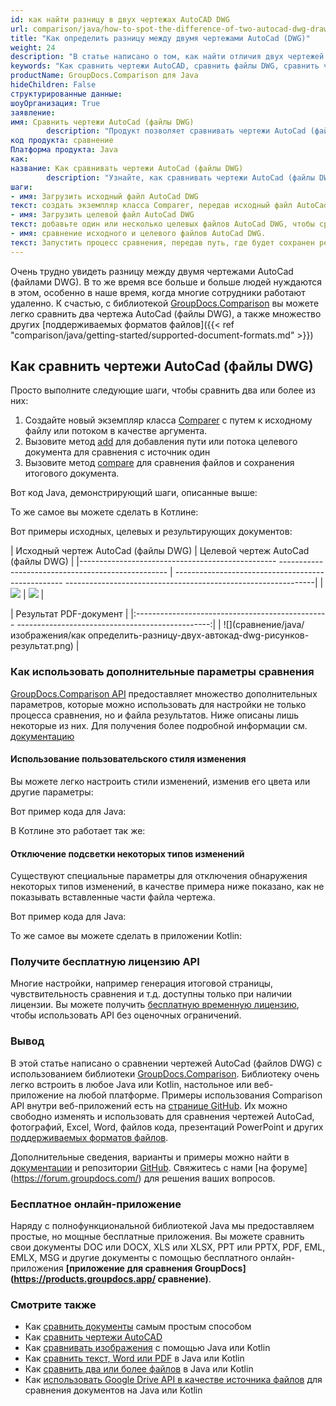 ```yaml
---
id: как найти разницу в двух чертежах AutoCAD DWG
url: comparison/java/how-to-spot-the-difference-of-two-autocad-dwg-drawings
title: "Как определить разницу между двумя чертежами AutoCad (DWG)"
weight: 24
description: "В статье написано о том, как найти отличия двух чертежей AutoCad (DWG)"
keywords: "Как сравнить чертежи AutoCAD, сравнить файлы DWG, сравнить чертеж AutoCad, сравнить DWG"
productName: GroupDocs.Comparison для Java
hideChildren: False
структурированные данные:
шоуОрганизация: True
заявление:
имя: Сравнить чертежи AutoCad (файлы DWG)
        description: "Продукт позволяет сравнивать чертежи AutoCad (файлы DWG)"
код продукта: сравнение
Платформа продукта: Java
как:
название: Как сравнивать чертежи AutoCad (файлы DWG)
        description: "Узнайте, как сравнивать чертежи AutoCad (файлы DWG)"
шаги:
- имя: Загрузить исходный файл AutoCad DWG
текст: создать экземпляр класса Comparer, передав исходный файл AutoCad DWG в качестве параметра конструктора.
- имя: Загрузить целевой файл AutoCad DWG
текст: добавьте один или несколько целевых файлов AutoCad DWG, чтобы сравнить их с исходным.
- имя: сравнение исходного и целевого файлов AutoCad DWG.
текст: Запустить процесс сравнения, передав путь, где будет сохранен результат сравнения
---
```

Очень трудно увидеть разницу между двумя чертежами AutoCad (файлами DWG). В то же время все больше и больше людей нуждаются в этом, особенно в наше время, когда многие сотрудники работают удаленно. К счастью, с библиотекой [GroupDocs.Comparison](https://products.groupdocs.com/comparison/java) вы можете легко сравнить два чертежа AutoCad (файлы DWG), а также множество других [поддерживаемых форматов файлов]({{< ref "comparison/java/getting-started/supported-document-formats.md" >}})

## Как сравнить чертежи AutoCad (файлы DWG)

Просто выполните следующие шаги, чтобы сравнить два или более из них:

1. Создайте новый экземпляр класса [Comparer](https://apireference.groupdocs.com/comparison/java/com.groupdocs.comparison/Comparer) с путем к исходному файлу или потоком в качестве аргумента.
2. Вызовите метод [add](https://apireference.groupdocs.com/comparison/java/com.groupdocs.comparison/Comparer#add(java.lang.String)) для добавления пути или потока целевого документа для сравнения с источник один
3. Вызовите метод [compare](https://apireference.groupdocs.com/comparison/java/com.groupdocs.comparison/Comparer#compare(java.lang.String)) для сравнения файлов и сохранения итогового документа.

Вот код Java, демонстрирующий шаги, описанные выше:

<script src="https://gist.github.com/groupdocs-comparison-gists/49d0e0a30eeacc325a1d7acce26e5c8c.js"></script>

То же самое вы можете сделать в Котлине:

<script src="https://gist.github.com/groupdocs-comparison-gists/70107598e427be7b12b7fa1c8490e8ce.js"></script>

Вот примеры исходных, целевых и результирующих документов:

| Исходный чертеж AutoCad (файлы DWG) | Целевой чертеж AutoCad (файлы DWG) |
|------------------------------------------------- -------------------------------------------------- | -------------------------------------------------- --------------------------------------------------------------|
| ![](сравнение/java/изображения/как-найти-разницу-двух-autocad-dwg-drawings-source.png) | ![](сравнение/java/изображения/как-найти-разницу-двух-autocad-dwg-drawings-target.png) |

| Результат PDF-документ |
|:------------------------------------------------ ------------------------------------------------:|
| ![](сравнение/java/изображения/как определить-разницу-двух-автокад-dwg-рисунков-результат.png) |

### Как использовать дополнительные параметры сравнения

[GroupDocs.Comparison API](https://products.groupdocs.com/comparison/java/) предоставляет множество дополнительных параметров, которые можно использовать для настройки не только процесса сравнения, но и файла результатов. Ниже описаны лишь некоторые из них. Для получения более подробной информации см. [документацию](/comparison/java/getting-started/)

#### Использование пользовательского стиля изменения

Вы можете легко настроить стили изменений, изменив его цвета или другие параметры:

Вот пример кода для Java:

<script src="https://gist.github.com/groupdocs-comparison-gists/34cd530807eb1d374774c73978e055c2.js"></script>

В Котлине это работает так же:

<script src="https://gist.github.com/groupdocs-comparison-gists/6ebabe0c0626c7bbabb12ae355b09b4f.js"></script>

#### Отключение подсветки некоторых типов изменений

Существуют специальные параметры для отключения обнаружения некоторых типов изменений, в качестве примера ниже показано, как не показывать вставленные части файла чертежа.

Вот пример кода для Java:

<script src="https://gist.github.com/groupdocs-comparison-gists/036dc8d48fcf19b984dc867d3207b47c.js"></script>

То же самое вы можете сделать в приложении Kotlin:

<script src="https://gist.github.com/groupdocs-comparison-gists/7536b954fb8da77335fd9af15801404b.js"></script>

### Получите бесплатную лицензию API

Многие настройки, например генерация итоговой страницы, чувствительность сравнения и т.д. доступны только при наличии лицензии. Вы можете получить [бесплатную временную лицензию](https://purchase.groupdocs.com/temporary-license), чтобы использовать API без оценочных ограничений.

### Вывод

В этой статье написано о сравнении чертежей AutoCad (файлов DWG) с использованием библиотеки [GroupDocs.Comparison](https://products.groupdocs.com/comparison/java/). Библиотеку очень легко встроить в любое Java или Kotlin, настольное или веб-приложение на любой платформе. Примеры использования Comparison API внутри веб-приложений есть на [странице GitHub](https://github.com/groupdocs-comparison/GroupDocs.Comparison-for-Java). Их можно свободно изменять и использовать для сравнения чертежей AutoCad, фотографий, Excel, Word, файлов кода, презентаций PowerPoint и других [поддерживаемых форматов файлов](/comparison/java/supported-document-formats/).

Дополнительные сведения, варианты и примеры можно найти в [документации](/comparison/java/getting-started/) и репозитории [GitHub](https://github.com/groupdocs-comparison). Свяжитесь с нами [на форуме] (https://forum.groupdocs.com/) для решения ваших вопросов.

### Бесплатное онлайн-приложение
Наряду с полнофункциональной библиотекой Java мы предоставляем простые, но мощные бесплатные приложения.
Вы можете сравнить свои документы DOC или DOCX, XLS или XLSX, PPT или PPTX, PDF, EML, EMLX, MSG и другие документы с помощью бесплатного онлайн-приложения **[приложение для сравнения GroupDocs] (https://products.groupdocs.app/ сравнение)**.

### Смотрите также

* Как [сравнить документы](/comparison/java/how-to-compare-documents-in-the-easiest-way) самым простым способом
* Как [сравнить чертежи AutoCAD](/comparison/java/how-to-compare-autocad-drawings)
* Как [сравнивать изображения](/comparison/java/how-to-compare-images-using-java-or-kotlin) с помощью Java или Kotlin
* Как [сравнить текст, Word или PDF](/comparison/java/how-to-compare-text-word-pdf-in-java-or-kotlin) в Java или Kotlin
* Как [сравнить два или более файлов](/comparison/java/how-to-compare-two-or-more-files-in-java-or-kotlin) в Java или Kotlin
* Как [использовать Google Drive API в качестве источника файлов](/comparison/java/how-to-use-google-drive-api-as-files-source-for-comparison-api) для сравнения документов на Java или Kotlin

